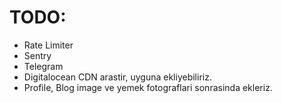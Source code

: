 # TODO:
- Rate Limiter
- Sentry
- Telegram
- Digitalocean CDN arastir, uyguna ekliyebiliriz.
- Profile, Blog image ve yemek fotograflari sonrasinda ekleriz.
